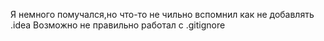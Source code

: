 Я немного помучался,но что-то не чильно вспомнил как не добавлять .idea
Возможно не правильно работал с .gitignore
